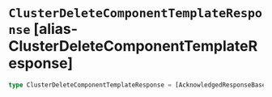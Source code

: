 # `ClusterDeleteComponentTemplateResponse` [alias-ClusterDeleteComponentTemplateResponse]
```typescript
type ClusterDeleteComponentTemplateResponse = [AcknowledgedResponseBase](./AcknowledgedResponseBase.md);
```
